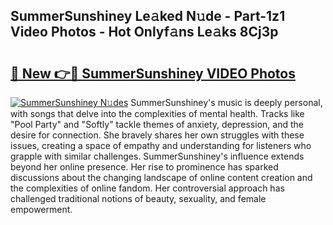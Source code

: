 ## SummerSunshiney Le𝚊ked N𝚞de - Part-1z1 Video Photos - Hot Onlyf𝚊ns Le𝚊ks 8Cj3p

# <h2><a href="http://ab44599.deff.icu/?id=SummerSunshiney">🔗 New 👉🔴 SummerSunshiney VIDEO Photos</a></h2>

[![SummerSunshiney N𝚞des](https://i.imgur.com/rIISA9y.gif)](http://ab44599.deff.icu/?id=SummerSunshiney)
SummerSunshiney's music is deeply personal, with songs that delve into the complexities of mental health. Tracks like "Pool Party" and "Softly" tackle themes of anxiety, depression, and the desire for connection. She bravely shares her own struggles with these issues, creating a space of empathy and understanding for listeners who grapple with similar challenges. SummerSunshiney's influence extends beyond her online presence. Her rise to prominence has sparked discussions about the changing landscape of online content creation and the complexities of online fandom. Her controversial approach has challenged traditional notions of beauty, sexuality, and female empowerment.
